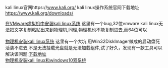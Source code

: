 kali linux官网https://www.kali.org/
kali linux操作系统官网下载地址 https://www.kali.org/downloads/

<div>
<a href='https://github.com/educationhacker/installkalilinux/blob/master/vmware.md'>在VMware虚拟机中安装kali linux系统</a> 
<a>这里有一个bug,32位vmware kali linux无法把文字复制粘贴出来到物理机,同理,物理机也不能复制进去,而64位可以</a>
</div>
<br>
<div>
<a href='https://github.com/educationhacker/installkalilinux/blob/master/pc.md'>物理机安装kali linux系统</a>  
<a>这里有一个大坑 用Win32DiskImager做成的启动盘死活装不进去,不是无法挂载光盘就是无法加载组件,试了好久，发现有一款工具可以解决该问题:<a href='https://raw.githubusercontent.com/educationhacker/installkalilinux/master/software/rufus.zip'>下载地址</a>  </a>
</div>

<div>
<a href='https://github.com/educationhacker/installkalilinux/blob/master/pcandkalilinux.md'>物理机安装kali linux和windows10双系统</a>  
</div>

